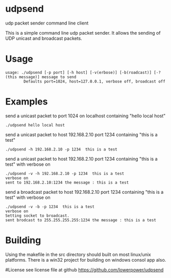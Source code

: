 # udpsend
udp packet sender command line client

This is a simple command line udp packet sender.   It allows the sending of UDP unicast and broadcast packets.

# Usage
```
usage: ./udpsend [-p port] [-h host] [-v(erbose)] [-b(roadcast)] [-?(this message)] message to send
        Defaults port=1024, host=127.0.0.1, verbose off, broadcast off
```

# Examples

send a unicast packet to port 1024 on localhost containing "hello local host"
```
./udpsend hello local host
```

send a unicast packet to host 192.168.2.10 port 1234  containing "this is a test"
```
./udpsend -h 192.168.2.10 -p 1234  this is a test
```

send a unicast packet to host 192.168.2.10 port 1234  containing "this is a test" with verbose on
```
./udpsend -v -h 192.168.2.10 -p 1234  this is a test
verbose on
sent to 192.168.2.10:1234 the message : this is a test
```

send a broadcast packet to host 192.168.2.10 port 1234 containing "this is a test" with verbose on
```
./udpsend -v -b -p 1234  this is a test
verbose on
Setting socket to broadcast.
sent brodcast to 255.255.255.255:1234 the message : this is a test
```

# Building
Using the makefile in the src directory should built on most linux/unix platforms.   There is a win32 project for building on windows consol app also.


#License
see license file at github
https://github.com/lowerpower/udpsend




